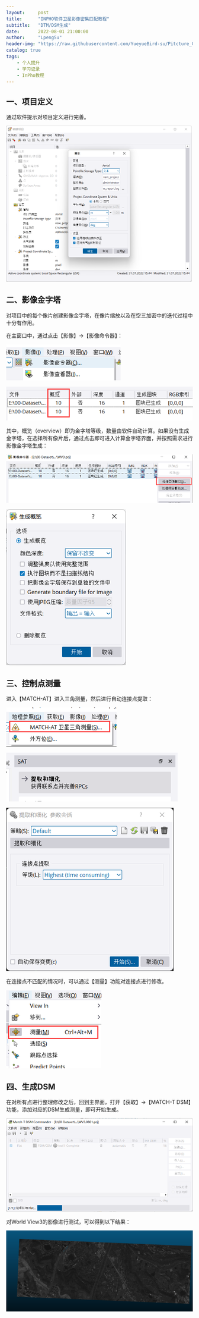 ```yaml
---
layout:     post
title:      "INPHO软件卫星影像密集匹配教程"
subtitle:   "DTM/DSM生成"
date:       2022-08-01 21:00:00
author:     "LpengSu"
header-img: "https://raw.githubusercontent.com/YueyueBird-su/Pitcture_Git/main/img/image-20220801204247946.png"
catalog: true
tags:
    - 个人提升
    - 学习记录 
    - InPho教程
---
```


## 一、项目定义

通过软件提示对项目定义进行完善。

<img src="https://raw.githubusercontent.com/YueyueBird-su/Pitcture_Git/main/img/20220731154447.png" alt="image-20220731154446470" style="zoom:50%;" />

## 二、影像金字塔

对项目中的每个像片创建影像金字塔，在像片缩放以及在空三加密中的迭代过程中十分有作用。

在主窗口中，通过点击【影像】→【影像命令器】：

![image-20220731155542492](https://raw.githubusercontent.com/YueyueBird-su/Pitcture_Git/main/img/image-20220731155542492.png)

![image-20220731155732013](https://raw.githubusercontent.com/YueyueBird-su/Pitcture_Git/main/img/image-20220731155732013.png)

其中，概览（overview）即为金字塔等级，数量由软件自动计算。如果没有生成金字塔，在选择所有像片后，通过点击即可进入计算金字塔界面，并按照需求进行影像金字塔生成：

![image-20220731160049664](https://raw.githubusercontent.com/YueyueBird-su/Pitcture_Git/main/img/image-20220731160049664.png)

![image-20220731160219323](https://raw.githubusercontent.com/YueyueBird-su/Pitcture_Git/main/img/image-20220731160219323.png)

## 三、控制点测量

进入【MATCH-AT】进入三角测量，然后进行自动连接点提取：

![image-20220731161305497](https://raw.githubusercontent.com/YueyueBird-su/Pitcture_Git/main/img/image-20220731161305497.png)

![image-20220731161501713](https://raw.githubusercontent.com/YueyueBird-su/Pitcture_Git/main/img/image-20220731161501713.png)

![image-20220731161629130](https://raw.githubusercontent.com/YueyueBird-su/Pitcture_Git/main/img/image-20220731161629130.png)

在连接点不匹配的情况时，可以通过【测量】功能对连接点进行修改。

![image-20220731171933703](https://raw.githubusercontent.com/YueyueBird-su/Pitcture_Git/main/img/image-20220731171933703.png)

## 四、生成DSM

在对所有点进行整理修改之后，回到主界面，打开【获取】→【MATCH-T DSM】功能，添加对应的DSM生成测量，即可开始生成。

![image-20220801132358705](https://raw.githubusercontent.com/YueyueBird-su/Pitcture_Git/main/img/image-20220801132358705.png)

对World View3的影像进行测试，可以得到以下结果：

![image-20220801154338851](https://raw.githubusercontent.com/YueyueBird-su/Pitcture_Git/main/img/image-20220801154338851.png)
